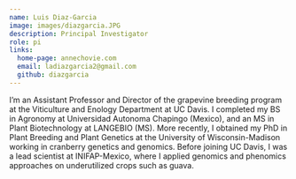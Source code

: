 ```yaml
---
name: Luis Diaz-Garcia
image: images/diazgarcia.JPG
description: Principal Investigator
role: pi
links:
  home-page: annechovie.com
  email: ladiazgarcia2@gmail.com
  github: diazgarcia
---
```


I’m an Assistant Professor and Director of the grapevine breeding program at the Viticulture and Enology Department at UC Davis. I completed my BS in Agronomy at Universidad Autonoma Chapingo (Mexico), and an MS in Plant Biotechnology at LANGEBIO (MS). More recently, I obtained my PhD in Plant Breeding and Plant Genetics at the University of Wisconsin-Madison working in cranberry genetics and genomics. Before joining UC Davis, I was a lead scientist at INIFAP-Mexico, where I applied genomics and phenomics approaches on underutilized crops such as guava. 
